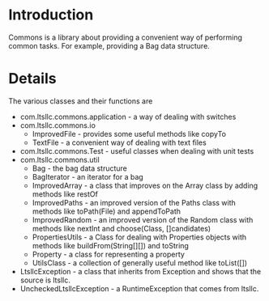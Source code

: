# Introduction

Commons is a library about providing a convenient way of performing common tasks.  For example,
providing a Bag data structure.

# Details

The various classes and their functions are
* com.ltsllc.commons.application - a way of dealing with switches
* com.ltsllc.commons.io
    * ImprovedFile - provides some useful methods like copyTo
    * TextFile - a convenient way of dealing with text files
* com.ltsllc.commons.Test - useful classes when dealing with unit tests
* com.ltsllc.commons.util
  * Bag - the bag data structure
  * BagIterator - an iterator for a bag
  * ImprovedArray - a class that improves on the Array class by adding methods like restOf 
  * ImprovedPaths - an improved version of the Paths class with methods like toPath(File) and
    appendToPath
  * ImprovedRandom - an improved version of the Random class with methods like nextInt and 
    choose(Class, []candidates)
  * PropertiesUtils - a Class for dealing with Properties objects with methods like 
    buildFrom(String[][]) and toString
  * Property - a class for representing a property
  * UtilsClass - a collection of generally useful method like toList([])
* LtsllcException - a class that inherits from Exception and shows that the source is ltsllc.
* UncheckedLtsllcException - a RuntimeException that comes from ltsllc.